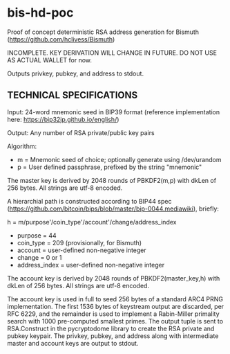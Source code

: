 # bis-hd-poc
Proof of concept deterministic RSA address generation for Bismuth (https://github.com/hclivess/Bismuth)

INCOMPLETE. KEY DERIVATION WILL CHANGE IN FUTURE. DO NOT USE AS ACTUAL WALLET for now.

Outputs privkey, pubkey, and address to stdout.

TECHNICAL SPECIFICATIONS
------------------------

Input: 24-word mnemonic seed in BIP39 format (reference implementation here: https://bip32jp.github.io/english/)

Output: Any number of RSA private/public key pairs

Algorithm:
* m = Mnemonic seed of choice; optionally generate using /dev/urandom
* p = User defined passphrase, prefixed by the string "mnemonic"

The master key is derived by 2048 rounds of PBKDF2(m,p) with dkLen of 256 bytes. All strings are utf-8 encoded.

A hierarchial path is constructed according to BIP44 spec (https://github.com/bitcoin/bips/blob/master/bip-0044.mediawiki), briefly:

h = m/purpose'/coin_type'/account'/change/address_index

 * purpose = 44
 * coin_type = 209 (provisionally, for Bismuth)
 * account = user-defined non-negative integer
 * change = 0 or 1
 * address_index = user-defined non-negative integer

The account key is derived by 2048 rounds of PBKDF2(master_key,h) with dkLen of 256 bytes. All strings are utf-8 encoded.

The account key is used in full to seed 256 bytes of a standard ARC4 PRNG implementation. The first 1536 bytes of keystream output are discarded, per RFC 6229, and the remainder is used to implement a Rabin-Miller primality search with 1000 pre-computed smallest primes. The output tuple is sent to RSA.Construct in the pycryptodome library to create the RSA private and pubkey keypair. The privkey, pubkey, and address along with intermediate master and account keys are output to stdout.
